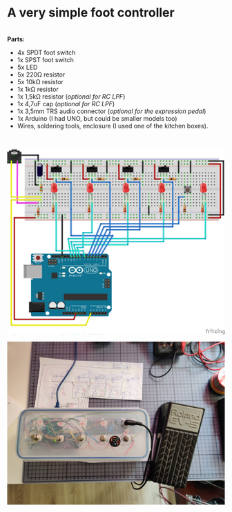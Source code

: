 # A very simple foot controller <br />
<br />
<strong>Parts:</strong> <br />
<ul>
<li>4x SPDT foot switch </li>
<li>1x SPST foot switch </li>
<li>5x LED </li>
<li>5x 220<span>&#8486;</span> resistor </li>
<li>5x 10k<span>&#8486;</span> resistor </li>
<li>1x 1k<span>&#8486;</span> resistor </li>
<li>1x 1,5k<span>&#8486;</span> resistor (<em>optional for RC LPF</em>) </li>
<li>1x 4,7uF cap (<em>optional for RC LPF</em>) </li>
<li>1x 3,5mm TRS audio connector (<em>optional for the expression pedal</em>) </li>
<li>1x Arduino (I had UNO, but could be smaller models too) </li>
<li>Wires, soldering tools, enclosure (I used one of the kitchen boxes). </li>
</ul>
<br />

![](images/fs.png)

![](images/build.jpg)
